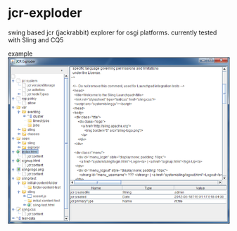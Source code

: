 jcr-exploder
============

swing based jcr (jackrabbit) explorer for osgi platforms. currently tested with Sling and CQ5

example
![example screen](/images/example.png)